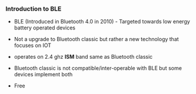 ### Introduction to BLE

- BLE (Introduced in Bluetooth 4.0 in 2010) - Targeted towards low energy battery operated devices

- Not a upgrade to Bluetooth classic but rather a new technology that focuses on IOT
- operates on 2.4 ghz **ISM** band same as Bluetooth classic
- Bluetooth classic is not compatible/inter-operable with BLE but some devices implement both
- Free

